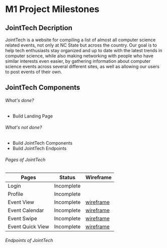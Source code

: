 # M1 Project Milestones

## JointTech Decription

JointTech is a website for compiling a list of almost all computer science related events, not only at NC State but across the country. Our goal is to help tech enthusiasts stay organized and up to date with the latest trends in computer science, while also making networking with people who have similar interests even easier, by gathering information about computer science events across several different sites, as well as allowing our users to post events of their own.

## JointTech Components

###### What's done?
* Build Landing Page

###### What's not done?
* Build JointTech Components
* Build JointTech Endpoints

###### Pages of JointTech

| Pages   | Status      | Wireframe
| ------- | -------     | ---------
| Login   | Incomplete  | 
| Profile | Incomplete  |
| Event View   | Incomplete  | [wireframe](https://postimg.cc/Y47PQmfr)
| Event Calendar | Incomplete  | [wireframe](https://postimg.cc/Y47PQmfr)
| Event Swipe   | Incomplete  | [wireframe](https://postimg.cc/Y47PQmfr)
| Event Quick View  | Incomplete  | [wireframe](https://postimg.cc/Y47PQmfr)

###### Endpoints of JointTech
